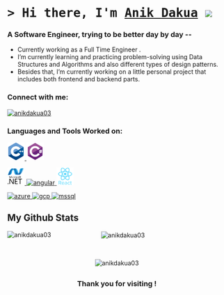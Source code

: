 # <samp>&gt; Hi there, I'm <a href="https://gkassym.netlify.app" target="_blank">Anik Dakua</a> <img src="https://media.giphy.com/media/hvRJCLFzcasrR4ia7z/giphy.gif" width="25"> </samp>


<h3 align="left">A Software Engineer, trying to be better day by day -- </h3>

- Currently working as a Full Time Engineer .
- I’m currently learning and practicing problem-solving using Data Structures and Algorithms and also different types of design patterns.
- Besides that, I’m currently working on a little personal project that includes both frontend and backend parts. 




<h3 align="left">Connect with me:</h3>
<p align="left">
<a href="https://linkedin.com/in/anik-dakua" target="blank"><img align="center" src="https://raw.githubusercontent.com/rahuldkjain/github-profile-readme-generator/master/src/images/icons/Social/linked-in-alt.svg" alt="anikdakua03" height="30" width="40" /></a>

</p>


<h3 align="left">Languages and Tools Worked on:</h3>
<p align="left"> 
<a href="https://www.w3schools.com/cpp/" target="_blank" rel="noreferrer"> <img src="https://raw.githubusercontent.com/devicons/devicon/master/icons/cplusplus/cplusplus-original.svg" alt="cplusplus" width="40" height="40"/> </a> 
<a href="https://www.w3schools.com/cs/" target="_blank" rel="noreferrer"> <img src="https://raw.githubusercontent.com/devicons/devicon/master/icons/csharp/csharp-original.svg" alt="csharp" width="40" height="40"/> </a>
  
<a href="https://dotnet.microsoft.com/" target="_blank" rel="noreferrer"> <img src="https://raw.githubusercontent.com/devicons/devicon/master/icons/dot-net/dot-net-original-wordmark.svg" alt="dotnet" width="40" height="40"/> </a> 
<a href="https://angular.io" target="_blank" rel="noreferrer"> <img src="https://angular.io/assets/images/logos/angular/angular.svg" alt="angular" width="40" height="40"/> </a>
<a href="https://reactjs.org/" target="_blank" rel="noreferrer"> <img src="https://raw.githubusercontent.com/devicons/devicon/master/icons/react/react-original-wordmark.svg" alt="react" width="40" height="40"/> </a> 

<a href="https://azure.microsoft.com/en-in/" target="_blank" rel="noreferrer"> <img src="https://www.vectorlogo.zone/logos/microsoft_azure/microsoft_azure-icon.svg" alt="azure" width="40" height="40"/> </a> 
<a href="https://cloud.google.com" target="_blank" rel="noreferrer"> <img src="https://www.vectorlogo.zone/logos/google_cloud/google_cloud-icon.svg" alt="gcp" width="40" height="40"/> </a> 
<a href="https://www.microsoft.com/en-us/sql-server" target="_blank" rel="noreferrer"> <img src="https://www.svgrepo.com/show/303229/microsoft-sql-server-logo.svg" alt="mssql" width="40" height="40"/> </a> 
</p>


## My Github Stats
<p><img align="left" width="42%" src="https://github-readme-stats.vercel.app/api/top-langs?username=anikdakua03&show_icons=true&locale=en&layout=compact&theme=nightowl" alt="anikdakua03" /></p>

<p>&nbsp;<img align="center" width="54%" src="https://github-readme-stats.vercel.app/api?username=anikdakua03&show_icons=true&locale=en&theme=gotham" alt="anikdakua03" /></p>
<br/>

<p align="center"><img align="center" width="50%" src="https://github-readme-streak-stats.herokuapp.com/?user=anikdakua03&theme=prussian" alt="anikdakua03" /></p>

##
<h3 align="center"> Thank you for visiting ! </h3>

##
